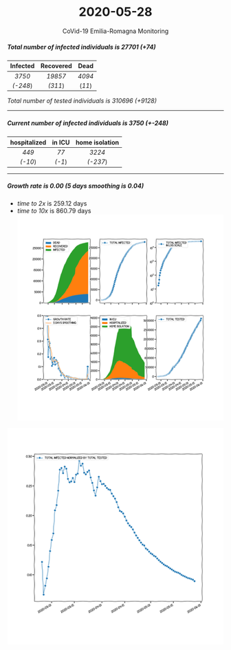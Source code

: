 <div align='center'>

# 2020-05-28
CoVid-19 Emilia-Romagna Monitoring
</div>

##### Total number of infected individuals is 27701 (+74)
Infected | Recovered | Dead
:---: | :---: | :---:
*3750* | *19857* | *4094*
*(-248*) | *(311*) | (*11*)

*Total number of tested individuals is 310696 (+9128)*
***
##### Current number of infected individuals is 3750 (+-248)
hospitalized | in ICU | home isolation
:---: | :---: | :---:
*449* |*77* |*3224*
*(-10*) |*(-1*) |*(-237*)
***
##### Growth rate is 0.00 (5 days smoothing is 0.04)
- *time to 2x* is 259.12 days
- *time to 10x* is 860.79 days
![stats][stats]

![infected_normalized][infected_normalized]

[stats]: stats_Emilia-Romagna.png
[infected_normalized]: infected_normalized_Emilia-Romagna.png

